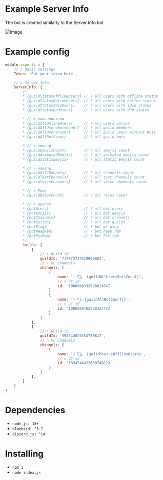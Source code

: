 # Example Server Info
The bot is created similarly to the Server Info bot

![image](https://github.com/makarasty/Example-Server-Info-Discord-Bot/assets/71918286/abb19663-9b40-4b43-8f0a-db81215d4b6a)

# Example config
```js
module.exports = {
	// > Basic settings
	Token: 'Put your token here',

	// > Server Info
	ServerInfo: {
		/*
		* {guildStatusOfflineUsers}	// ? all users with offline status
		* {guildStatusOnlineUsers}	// ? all users with online status
		* {guildStatusIdleUsers}	// ? all users with idle status
		* {guildStatusDndUsers}		// ? all users with dnd status

		* // > пользователи
		* {guildAllOnlineUsers}		// ? all users online
		* {guildAllUsersBotsCount}	// ? all guild members
		* {guildAllUsersCount}		// ? all guild users without bots
		* {guildAllBotCount}		// ? all guild bots

		* // > емодзи
		* {guildEmojisCount}		// ? all emojis count
		* {guildAnimatedEmojis}		// ? all animated emojis count
		* {guildStaticEmojis}		// ? all static emojis count

		* // > каналы
		* {guildAllChannels}		// ? all channels count
		* {guildTextChannels}		// ? all text channels count
		* {guildVoiceChannels}		// ? all voice channels count

		* // > Роли
		* {guildRolesCount}			// ? all roles count

		* // > другое
		* {botUsers}				// ? all bot users
		* {botEmojis}				// ? all bot emojis
		* {botChannels}				// ? all bot channels
		* {botGuilds}				// ? all bot guilds
		* {botPing}					// ? bot ws ping
		* {botHeapRem}				// ? bot heap rem
		* {botRssRem}				// ? bot Rss rem
		*/
		Guilds: [
			{
				// > Guild id
				guildId: '717073717020065863',
				// > VC channels
				channels: [
					{
						name: '╭「👥」 {guildAllUsersBotsCount}',
						// > VC id
						id: '1088868332826013847'
					},
					{
						name: '╰「🤖」{guildAllBotCount}}',
						// > VC id
						id: '1088868462350323722'
					},
				]
			},
			{
				// > Guild id
				guildId: '592344029354786817',
				// > VC channels
				channels: [
					{
						name: '┃「👤」 {guildStatusOfflineUsers}',
						// > VC id
						id: '1034544422609748029'
					},
				]
			},
		]
	}
}
```
# Dependencies
* `node.js: 18+`
* `bluebird: ^3.7`
* `discord.js: ^14`
# Installing
* `npm i`
* `node index.js`
